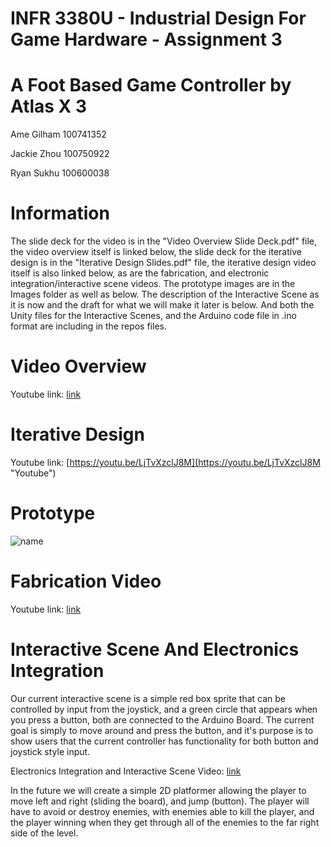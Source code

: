 # INFR 3380U - Industrial Design For Game Hardware - Assignment 3

# A Foot Based Game Controller by Atlas X 3

Ame Gilham 100741352

Jackie Zhou 100750922

Ryan Sukhu 100600038

# Information

The slide deck for the video is in the "Video Overview Slide Deck.pdf" file, the video overview itself is linked below, 
the slide deck for the iterative design is in the "Iterative Design Slides.pdf" file, the iterative design video itself 
is also linked below, as are the fabrication, and electronic integration/interactive scene videos. The prototype images 
are in the Images folder as well as below. The description of the Interactive Scene as it is now and the draft for what we will 
make it later is below. And both the Unity files for the Interactive Scenes, and the Arduino code file in .ino format are including
in the repos files.

# Video Overview

Youtube link: [link](link "Youtube")

# Iterative Design

Youtube link: [https://youtu.be/LjTvXzclJ8M](https://youtu.be/LjTvXzclJ8M "Youtube")

# Prototype

![name](Images/filename.type)

# Fabrication Video

Youtube link: [link](link "Youtube")

# Interactive Scene And Electronics Integration

Our current interactive scene is a simple red box sprite that can be controlled by input from the joystick, and a green circle that appears when you press a button, both are connected to the Arduino Board. 
The current goal is simply to move around and press the button, and it's purpose is to show users that the current controller has functionality for both button and joystick style input.

Electronics Integration and Interactive Scene Video: [link](link "Youtube")

In the future we will create a simple 2D platformer allowing the player to move left and right (sliding the board), and jump (button). The player will have to avoid 
or destroy enemies, with enemies able to kill the player, and the player winning when they get through all of the enemies to the far right side of the level.